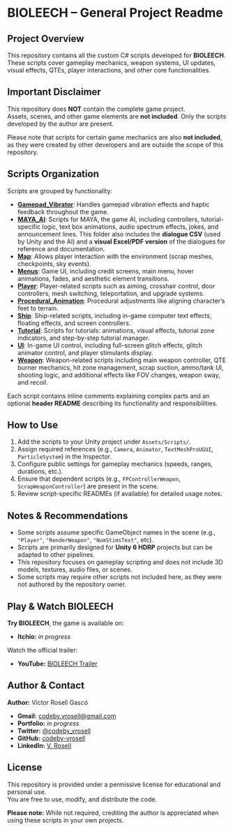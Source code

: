 # BIOLEECH – General Project Readme

## Project Overview

This repository contains all the custom C# scripts developed for **BIOLEECH**.  
These scripts cover gameplay mechanics, weapon systems, UI updates, visual effects, QTEs, player interactions, and other core functionalities.

## Important Disclaimer

This repository does **NOT** contain the complete game project.  
Assets, scenes, and other game elements are **not included**. Only the scripts developed by the author are present.

Please note that scripts for certain game mechanics are also **not included**, as they were created by other developers and are outside the scope of this repository.

## Scripts Organization

Scripts are grouped by functionality:

- [**Gamepad_Vibrator**](/Gamepad_Vibrator): Handles gamepad vibration effects and haptic feedback throughout the game.  
- [**MAYA_AI**](/MAYA_AI): Scripts for MAYA, the game AI, including controllers, tutorial-specific logic, text box animations, audio spectrum effects, jokes, and announcement lines. This folder also includes the **dialogue CSV** (used by Unity and the AI) and a **visual Excel/PDF version** of the dialogues for reference and documentation.
- [**Map**](/Map): Allows player interaction with the environment (scrap meshes, checkpoints, sky events).  
- [**Menus**](/Menus): Game UI, including credit screens, main menu, hover animations, fades, and aesthetic element transitions.  
- [**Player**](/Player): Player-related scripts such as aiming, crosshair control, door controllers, mesh switching, teleportation, and upgrade systems.  
- [**Procedural_Animation**](/Procedural_Animation): Procedural adjustments like aligning character’s feet to terrain.  
- [**Ship**](/Ship): Ship-related scripts, including in-game computer text effects, floating effects, and screen controllers.  
- [**Tutorial**](/Tutorial): Scripts for tutorials: animations, visual effects, tutorial zone indicators, and step-by-step tutorial manager.  
- [**UI**](/UI): In-game UI control, including full-screen glitch effects, glitch animator control, and player stimulants display.  
- [**Weapon**](/Weapon): Weapon-related scripts including main weapon controller, QTE burner mechanics, hit zone management, scrap suction, ammo/tank UI, shooting logic, and additional effects like FOV changes, weapon sway, and recoil.

Each script contains inline comments explaining complex parts and an optional **header README** describing its functionality and responsibilities.


## How to Use

1. Add the scripts to your Unity project under `Assets/Scripts/`.  
2. Assign required references (e.g., `Camera`, `Animator`, `TextMeshProUGUI`, `ParticleSystem`) in the Inspector.  
3. Configure public settings for gameplay mechanics (speeds, ranges, durations, etc.).  
4. Ensure that dependent scripts (e.g., `FPControllerWeapon`, `ScrapWeaponController`) are present in the scene.  
5. Review script-specific READMEs (if available) for detailed usage notes.

## Notes & Recommendations

- Some scripts assume specific GameObject names in the scene (e.g., `"Player"`, `"RenderWeapon"`, `"NumStimsText"`, etc).  
- Scripts are primarily designed for **Unity 6 HDRP** projects but can be adapted to other pipelines.  
- This repository focuses on gameplay scripting and does not include 3D models, textures, audio files, or scenes.  
- Some scripts may require other scripts not included here, as they were not authored by the repository owner.

## Play & Watch BIOLEECH

**Try BIOLEECH**, the game is available on:

- **Itchio:** *in progress*

Watch the official trailer:

- **YouTube:** [BIOLEECH Trailer](https://www.youtube.com/watch?v=nHOf3z3SQaQ)

## Author & Contact

**Author:** Víctor Rosell Gascó

- **Gmail:** codeby.vrosell@gmail.com  
- **Portfolio:** *in progress*  
- **Twitter:** [@codeby_vrosell](https://x.com/codeby-vrosell)  
- **GitHub:** [codeby-vrosell](https://github.com/codeby-vrosell)  
- **LinkedIn:** [V. Rosell](https://linkedin.com/in/v-rosell)

## License

This repository is provided under a permissive license for educational and personal use.  
You are free to use, modify, and distribute the code.

**Please note:** While not required, crediting the author is appreciated when using these scripts in your own projects.
